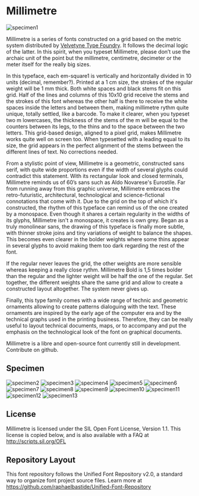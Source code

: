 # Millimetre

![specimen1](https://github.com/jjjlllnnn/Millimetre/blob/master/documentation/specimen/web/specimen_millimetre_web.png)

Millimetre is a series of fonts constructed on a grid based on the metric system distributed by [Velvetyne Type Foundry](http://velvetyne.fr). It follows the decimal logic of the latter. In this spirit, when you typeset Millimetre, please don’t use the archaic unit of the point but the millimetre, centimetre, decimeter or the meter itself for the really big sizes.

In this typeface, each em-square1 is vertically and horizontally divided in 10 units (decimal, remember?). Printed at a 1 cm size, the strokes of the regular weight will be 1 mm thick. Both white spaces and black stems fit on this grid. Half of the lines and columns of this 10x10 grid receive the stems and the strokes of this font whereas the other half is there to receive the white spaces inside the letters and between them, making millimetre rythm quite unique, totally settled, like a barcode. To make it clearer, when you typeset two m lowercases, the thickness of the stems of the m will be equal to the counters between its legs, to the thins and to the space between the two letters. This grid-based design, aligned to a pixel grid, makes Millimetre works quite well on screen too. When typesetted with a leading equal to its size, the grid appears in the perfect alignment of the stems between the different lines of text. No corrections needed.

From a stylistic point of view, Millimetre is a geometric, constructed sans serif, with quite wide proportions even if the width of several glyphs could contradict this statement. With its rectangular look and closed terminals, Millimetre reminds us of 60’s sans such as Aldo Novarese's Eurostile. Far from running away from this graphic universe, Millimetre embraces the retro-futuristic, architectural, technological and science-fictional connotations that come with it. Due to the grid on the top of which it's constructed, the rhythm of this typeface can remind us of the one created by a monospace.
Even though it shares  a certain regularity in the widths of its glyphs, Millimetre isn't a monospace, it creates is own grey. Began as a truly monolinear sans, the drawing of this typeface is finally more subtle, with thinner stroke joins and tiny variations of weight to balance the shapes. This becomes even clearer in the bolder weights where some thins appear in several glyphs to avoid making them too dark regarding the rest of the font.

If the regular never leaves the grid, the other weights are more sensible whereas keeping a really close rythm. Millimetre Bold is 1,5 times bolder than the regular and the lighter weight will be half the one of the regular. Set together, the different weights share the same grid and allow to create a constructed layout altogether. The system never gives up.

Finally, this type family comes with a wide range of technic and geometric ornaments allowing to create patterns dialoguing with the text. These ornaments are inspired by the early age
of the computer era and by the technical graphs used in the
printing business. Therefore, they can be really useful to
layout technical documents, maps, or to accompany and
put the emphasis on the technological look of the font on graphical documents.

Millimetre is a libre and open-source font currently still
in development. Contribute on github.




## Specimen

![specimen2](https://github.com/jjjlllnnn/Millimetre/blob/master/documentation/specimen/web/specimen_millimetre_web2.png)
![specimen3](https://github.com/jjjlllnnn/Millimetre/blob/master/documentation/specimen/web/specimen_millimetre_web3.png)
![specimen4](https://github.com/jjjlllnnn/Millimetre/blob/master/documentation/specimen/web/specimen_millimetre_web4.png)
![specimen5](https://github.com/jjjlllnnn/Millimetre/blob/master/documentation/specimen/web/specimen_millimetre_web5.png)
![specimen6](https://github.com/jjjlllnnn/Millimetre/blob/master/documentation/specimen/web/specimen_millimetre_web6.png)
![specimen7](https://github.com/jjjlllnnn/Millimetre/blob/master/documentation/specimen/web/specimen_millimetre_web7.png)
![specimen8](https://github.com/jjjlllnnn/Millimetre/blob/master/documentation/specimen/web/specimen_millimetre_web8.png)
![specimen9](https://github.com/jjjlllnnn/Millimetre/blob/master/documentation/specimen/web/specimen_millimetre_web9.png)
![specimen10](https://github.com/jjjlllnnn/Millimetre/blob/master/documentation/specimen/web/specimen_millimetre_web10.png)
![specimen11](https://github.com/jjjlllnnn/Millimetre/blob/master/documentation/specimen/web/specimen_millimetre_web11.png)
![specimen12](https://github.com/jjjlllnnn/Millimetre/blob/master/documentation/specimen/web/specimen_millimetre_web12.png)
![specimen13](https://github.com/jjjlllnnn/Millimetre/blob/master/documentation/specimen/web/specimen_millimetre_web13.png)

## License

Millimetre is licensed under the SIL Open Font License, Version 1.1. 
This license is copied below, and is also available with a FAQ at 
http://scripts.sil.org/OFL

## Repository Layout

This font repository follows the Unified Font Repository v2.0, 
a standard way to organize font project source files. Learn more at 
https://github.com/raphaelbastide/Unified-Font-Repository

